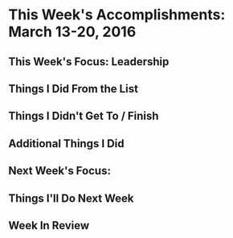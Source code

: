 # This Week's Accomplishments: March 13-20, 2016

## This Week's Focus: **Leadership**

## Things I Did From the List

## Things I Didn't Get To / Finish

## Additional Things I Did

## Next Week's Focus:

## Things I'll Do Next Week

## Week In Review
